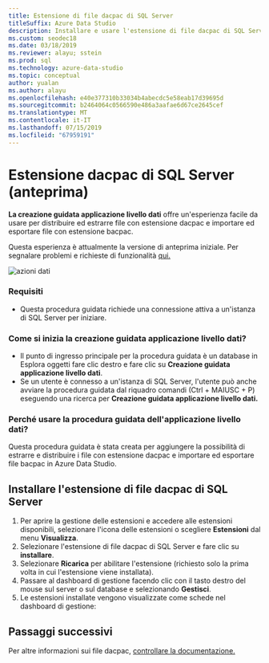 ```yaml
---
title: Estensione di file dacpac di SQL Server
titleSuffix: Azure Data Studio
description: Installare e usare l'estensione di file dacpac di SQL Server (anteprima) per Azure Data Studio
ms.custom: seodec18
ms.date: 03/18/2019
ms.reviewer: alayu; sstein
ms.prod: sql
ms.technology: azure-data-studio
ms.topic: conceptual
author: yualan
ms.author: alayu
ms.openlocfilehash: e40e377310b33034b4abecdc5e58eab17d39695d
ms.sourcegitcommit: b2464064c0566590e486a3aafae6d67ce2645cef
ms.translationtype: MT
ms.contentlocale: it-IT
ms.lasthandoff: 07/15/2019
ms.locfileid: "67959191"
---
```

# <a name="sql-server-dacpac-extension-preview"></a>Estensione dacpac di SQL Server (anteprima)

**La creazione guidata applicazione livello dati** offre un'esperienza facile da usare per distribuire ed estrarre file con estensione dacpac e importare ed esportare file con estensione bacpac.

Questa esperienza è attualmente la versione di anteprima iniziale. Per segnalare problemi e richieste di funzionalità [qui.](https://github.com/microsoft/azuredatastudio/issues)

![azioni dati](media/sql-server-dacpac-extension/data-tier-application-actions.png)

 ### <a name="requirements"></a>Requisiti
 * Questa procedura guidata richiede una connessione attiva a un'istanza di SQL Server per iniziare.

 ### <a name="how-do-i-start-the-data-tier-application-wizard"></a>Come si inizia la creazione guidata applicazione livello dati?
 * Il punto di ingresso principale per la procedura guidata è un database in Esplora oggetti fare clic destro e fare clic su **Creazione guidata applicazione livello dati**.
 * Se un utente è connesso a un'istanza di SQL Server, l'utente può anche avviare la procedura guidata dal riquadro comandi (Ctrl + MAIUSC + P) eseguendo una ricerca per **Creazione guidata applicazione livello dati.**

 ### <a name="why-would-i-use-the-data-tier-application-wizard"></a>Perché usare la procedura guidata dell'applicazione livello dati?
 Questa procedura guidata è stata creata per aggiungere la possibilità di estrarre e distribuire i file con estensione dacpac e importare ed esportare file bacpac in Azure Data Studio.

## <a name="install-the-sql-server-dacpac-extension"></a>Installare l'estensione di file dacpac di SQL Server

1. Per aprire la gestione delle estensioni e accedere alle estensioni disponibili, selezionare l'icona delle estensioni o scegliere **Estensioni** dal menu **Visualizza**.
2. Selezionare l'estensione di file dacpac di SQL Server e fare clic su **installare**.
1. Selezionare **Ricarica** per abilitare l'estensione (richiesto solo la prima volta in cui l'estensione viene installata).
2. Passare al dashboard di gestione facendo clic con il tasto destro del mouse sul server o sul database e selezionando **Gestisci**.
3. Le estensioni installate vengono visualizzate come schede nel dashboard di gestione:

## <a name="next-steps"></a>Passaggi successivi

Per altre informazioni sui file dacpac, [controllare la documentazione.](https://docs.microsoft.com/sql/relational-databases/data-tier-applications/data-tier-applications?view=sql-server-2017)